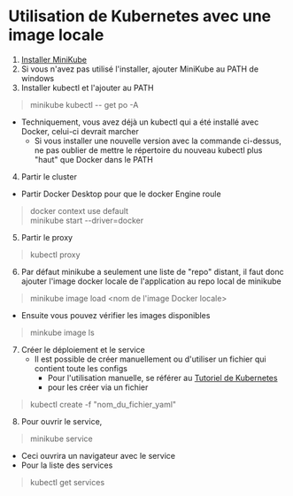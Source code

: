 # Utilisation de Kubernetes avec une image locale
1) [Installer MiniKube](https://minikube.sigs.k8s.io/docs/start/)
2) Si vous n'avez pas utilisé l'installer, ajouter MiniKube au PATH de windows
3) Installer kubectl et l'ajouter au PATH
>minikube kubectl -- get po -A  

- Techniquement, vous avez déjà un kubectl qui a été installé avec Docker, celui-ci devrait marcher
  - Si vous installer une nouvelle version avec la commande ci-dessus, ne pas oublier de mettre le répertoire du nouveau
kubectl plus "haut" que Docker dans le PATH
4) Partir le cluster
- Partir Docker Desktop pour que le docker Engine roule
>docker context use default  
>minikube start --driver=docker
5) Partir le proxy
>kubectl proxy
6) Par défaut minikube a seulement une liste de "repo" distant, il faut donc ajouter l'image docker locale de l'application
au repo local de minikube
>minikube image load <nom de l'image Docker locale>
- Ensuite vous pouvez vérifier les images disponibles
>minkube image ls
7) Créer le déploiement et le service
   - Il est possible de créer manuellement ou d'utiliser un fichier qui contient toute les configs
     - Pour l'utilisation manuelle, se référer au [Tutoriel de Kubernetes](https://kubernetes.io/docs/tutorials/hello-minikube/)
     - pour les créer via un fichier
>kubectl create -f "nom_du_fichier_yaml"
8) Pour ouvrir le service,
>minikube service <nom du service>
- Ceci ouvrira un navigateur avec le service
- Pour la liste des services
>kubectl get services